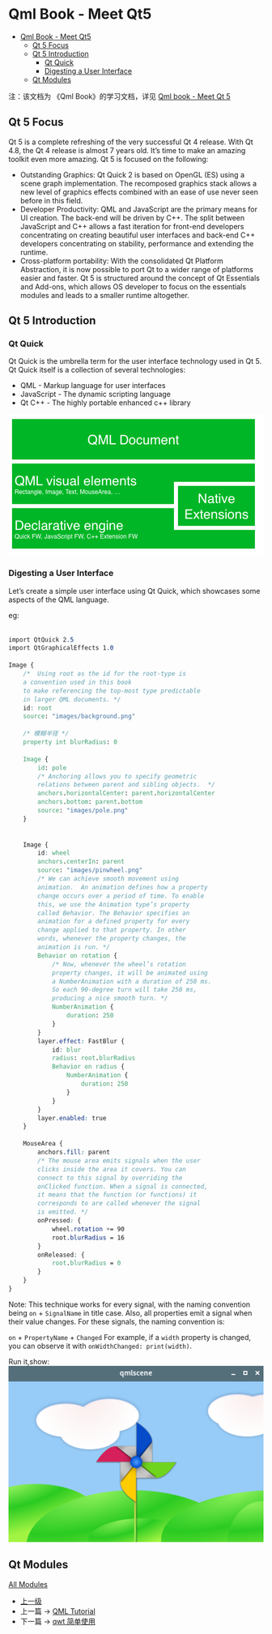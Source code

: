# Qml Book - Meet Qt5 


<!-- @import "[TOC]" {cmd="toc" depthFrom=1 depthTo=6 orderedList=false} -->

<!-- code_chunk_output -->

- [Qml Book - Meet Qt5](#qml-book-meet-qt5)
  - [Qt 5 Focus](#qt-5-focus)
  - [Qt 5 Introduction](#qt-5-introduction)
    - [Qt Quick](#qt-quick)
    - [Digesting a User Interface](#digesting-a-user-interface)
  - [Qt Modules](#qt-modules)

<!-- /code_chunk_output -->

注：该文档为 《Qml Book》的学习文档，详见 [Qml book - Meet Qt 5](https://qmlbook.github.io/ch01-meetqt/meetqt.html)

## Qt 5 Focus
Qt 5 is a complete refreshing of the very successful Qt 4 release. With Qt 4.8, the Qt 4 release is almost 7 years old. It’s time to make an amazing toolkit even more amazing. Qt 5 is focused on the following:
* Outstanding Graphics: Qt Quick 2 is based on OpenGL (ES) using a scene graph implementation. The recomposed graphics stack allows a new level of graphics effects combined with an ease of use never seen before in this field.
* Developer Productivity: QML and JavaScript are the primary means for UI creation. The back-end will be driven by C++. The split between JavaScript and C++ allows a fast iteration for front-end developers concentrating on creating beautiful user interfaces and back-end C++ developers concentrating on stability, performance and extending the runtime.
* Cross-platform portability: With the consolidated Qt Platform Abstraction, it is now possible to port Qt to a wider range of platforms easier and faster. Qt 5 is structured around the concept of Qt Essentials and Add-ons, which allows OS developer to focus on the essentials modules and leads to a smaller runtime altogether.

## Qt 5 Introduction
### Qt Quick
Qt Quick is the umbrella term for the user interface technology used in Qt 5. Qt Quick itself is a collection of several technologies:
* QML - Markup language for user interfaces
* JavaScript - The dynamic scripting language
* Qt C++ - The highly portable enhanced c++ library

![](../images/qmlBook_1_MeetQt5_202103222243_1.png)

### Digesting a User Interface
Let’s create a simple user interface using Qt Quick, which showcases some aspects of the QML language.

eg:
```css

import QtQuick 2.5
import QtGraphicalEffects 1.0

Image {
    /*  Using root as the id for the root-type is 
    a convention used in this book 
    to make referencing the top-most type predictable 
    in larger QML documents. */
    id: root
    source: "images/background.png"

    /* 模糊半径 */
    property int blurRadius: 0

    Image {
        id: pole
        /* Anchoring allows you to specify geometric 
        relations between parent and sibling objects.  */
        anchors.horizontalCenter: parent.horizontalCenter
        anchors.bottom: parent.bottom
        source: "images/pole.png"
    }


    Image {
        id: wheel
        anchors.centerIn: parent
        source: "images/pinwheel.png"
        /* We can achieve smooth movement using 
        animation.  An animation defines how a property
        change occurs over a period of time. To enable
        this, we use the Animation type’s property 
        called Behavior. The Behavior specifies an 
        animation for a defined property for every 
        change applied to that property. In other 
        words, whenever the property changes, the 
        animation is run. */
        Behavior on rotation {
            /* Now, whenever the wheel’s rotation 
            property changes, it will be animated using 
            a NumberAnimation with a duration of 250 ms. 
            So each 90-degree turn will take 250 ms, 
            producing a nice smooth turn. */
            NumberAnimation {
                duration: 250
            }
        }
        layer.effect: FastBlur {
            id: blur
            radius: root.blurRadius
            Behavior on radius {
                NumberAnimation {
                    duration: 250
                }
            }
        }
        layer.enabled: true
    }

    MouseArea {
        anchors.fill: parent
        /* The mouse area emits signals when the user 
        clicks inside the area it covers. You can 
        connect to this signal by overriding the 
        onClicked function. When a signal is connected,
        it means that the function (or functions) it 
        corresponds to are called whenever the signal 
        is emitted. */
        onPressed: {
            wheel.rotation += 90
            root.blurRadius = 16
        }
        onReleased: {
            root.blurRadius = 0
        }
    }
}
```
Note:
This technique works for every signal, with the naming convention being `on` + `SignalName` in title case. Also, all properties emit a signal when their value changes. For these signals, the naming convention is:

`on` + `PropertyName` + `Changed`
For example, if a `width` property is changed, you can observe it with `onWidthChanged: print(width)`.

Run it,show:
![](../images/qmlBook_1_MeetQt5_202103222243_2.png)

## Qt Modules
[All Modules](https://doc.qt.io/qt-5/qtmodules.html)

- [上一级](README.md)
- 上一篇 -> [QML Tutorial](qml.md)
- 下一篇 -> [qwt 简单使用](qwt.md)

